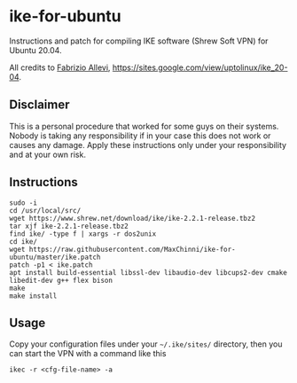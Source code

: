 # ike-for-ubuntu
Instructions and patch for compiling IKE software (Shrew Soft VPN) for Ubuntu 20.04.

All credits to [Fabrizio Allevi](https://www.linkedin.com/in/fabrizio-allevi-3201431a/it-it?trk=people-guest_people_search-card&originalSubdomain=it), https://sites.google.com/view/uptolinux/ike_20-04.

## Disclaimer
This is a personal procedure that worked for some guys on their systems. Nobody is taking any responsibility if in your case this does not work or causes any damage. Apply these instructions only under your responsibility and at your own risk.

## Instructions

    sudo -i
    cd /usr/local/src/
    wget https://www.shrew.net/download/ike/ike-2.2.1-release.tbz2
    tar xjf ike-2.2.1-release.tbz2
    find ike/ -type f | xargs -r dos2unix
    cd ike/
    wget https://raw.githubusercontent.com/MaxChinni/ike-for-ubuntu/master/ike.patch
    patch -p1 < ike.patch
    apt install build-essential libssl-dev libaudio-dev libcups2-dev cmake libedit-dev g++ flex bison
    make
    make install

## Usage
Copy your configuration files under your `~/.ike/sites/` directory, then you can start the VPN with a command like this

    ikec -r <cfg-file-name> -a
